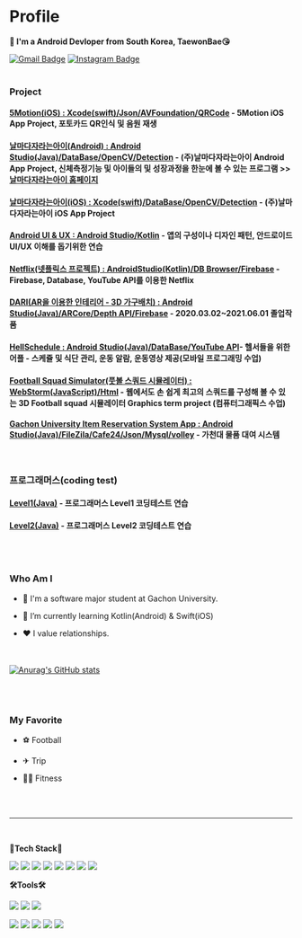 # Profile
**👋 I'm a Android Devloper from South Korea, TaewonBae😘**

[![Gmail Badge](https://img.shields.io/badge/olegunnarsolskjaer1283@gmail.com-D14836?style=flat&logo=Gmail&logoColor=white)](mailto:olegunnarsolskjaer1283@gmail.com)
[![Instagram Badge](https://img.shields.io/badge/tae1ne-E4405F?style=flat&logo=Instagram&logoColor=white)](https://www.instagram.com/tae1ne/?hl=ko)
<br>
<br>
### Project
#### [5Motion(iOS) : Xcode(swift)/Json/AVFoundation/QRCode](https://github.com/TaewonBae/) - 5Motion iOS App Project, 포토카드 QR인식 및 음원 재생
#### [날마다자라는아이(Android) : Android Studio(Java)/DataBase/OpenCV/Detection](https://github.com/TaewonBae/Nlji) - (주)날마다자라는아이 Android App Project, 신체측정기능 및 아이들의 및 성장과정을 한눈에 볼 수 있는 프로그램 >> [날마다자라는아이 홈페이지](http://airtory.kr/surl/P/31)
#### [날마다자라는아이(iOS) : Xcode(swift)/DataBase/OpenCV/Detection](https://github.com/TaewonBae/Android-UI-UX-Study) - (주)날마다자라는아이 iOS App Project
#### [Android UI & UX : Android Studio/Kotlin](https://github.com/TaewonBae/Android-UI-UX-Study) - 앱의 구성이나 디자인 패턴, 안드로이드UI/UX 이해를 돕기위한 연습
#### [Netflix(넷플릭스 프로젝트) : AndroidStudio(Kotlin)/DB Browser/Firebase](https://github.com/TaewonBae/Netflix) - Firebase, Database, YouTube API를 이용한 Netflix
#### [DARI(AR을 이용한 인테리어 - 3D 가구배치) : Android Studio(Java)/ARCore/Depth API/Firebase](https://github.com/KimKyuyeon/DARI) - 2020.03.02~2021.06.01 졸업작품
#### [HellSchedule : Android Studio(Java)/DataBase/YouTube API](https://github.com/hanbinchoi/HellSchedule)- 헬서들을 위한 어플 - 스케쥴 및 식단 관리, 운동 알람, 운동영상 제공(모바일 프로그래밍 수업)
#### [Football Squad Simulator(풋볼 스쿼드 시뮬레이터) : WebStorm(JavaScript)/Html](https://github.com/TaewonBae/FootballSquadSimulator) - 웹에서도 손 쉽게 최고의 스쿼드를 구성해 볼 수 있는 3D Football squad 시뮬레이터 Graphics term project (컴퓨터그래픽스 수업)
#### [Gachon University Item Reservation System App : Android Studio(Java)/FileZila/Cafe24/Json/Mysql/volley](https://github.com/TaewonBae/GachonReservationSystem-TermProject) - 가천대 물품 대여 시스템



<br>

### 프로그래머스(coding test)
#### [Level1(Java)](https://github.com/TaewonBae/Programmers) - 프로그래머스 Level1 코딩테스트 연습
#### [Level2(Java)](https://github.com/TaewonBae/Programmers2) - 프로그래머스 Level2 코딩테스트 연습

<br><br>
### Who Am I


* 🔭 I'm a software major student at Gachon University.

* 🌱 I’m currently learning Kotlin(Android) & Swift(iOS)

* ❤ I value relationships.

<br><br>
[![Anurag's GitHub stats](https://github-readme-stats.vercel.app/api?username=TaewonBae&theme=aura&show_icons=true)](https://github.com/anuraghazra/github-readme-stats)




<br>
<br>



### My Favorite

* ⚽ Football

* ✈ Trip

* 💪🏻 Fitness
<br>
<br>

----------------------
<br>

**💪Tech Stack💪**

<img src="https://img.shields.io/badge/Android-3DDC84?style=flat-square&logo=Android&logoColor=white" /> <img src="https://img.shields.io/badge/Python-3776AB?style=flat-square&logo=Python&logoColor=white"/> 
<img src="https://img.shields.io/badge/OpenCV-5C3EE8?style=flat-square&logo=OpenCV&logoColor=white" /> <img src="https://img.shields.io/badge/Numpy-013243?style=flat-square&logo=Numpy&logoColor=white" /> <img src="https://img.shields.io/badge/pandas-150458?style=flat-square&logo=pandas&logoColor=white" />
<img src="https://img.shields.io/badge/Swift-F05138?style=flat-square&logo=swift&logoColor=white" /> <img src="https://img.shields.io/badge/iOS-353E58?style=flat-square&logo=apple&logoColor=white" /> <img src="https://img.shields.io/badge/PHP-777BB4?style=flat-square&logo=PHP&logoColor=white" /> 
<br>

**🛠Tools🛠**

<img src="https://img.shields.io/badge/Visual Studio Code-007ACC?style=flat-square&logo=Visual Studio Code&logoColor=white" /> <img src="https://img.shields.io/badge/Atom-66595C?style=flat-square&logo=Atom&logoColor=white" /> <img src="https://img.shields.io/badge/WebStorm-29ABE2?style=flat-square&logo=WebStorm&logoColor=white" />

<img src="https://img.shields.io/badge/Github-181717?style=flat-square&logo=Github&logoColor=white" /> <img src="https://img.shields.io/badge/Android Studio-3DDC84?style=flat-square&logo=Android Studio&logoColor=white" /> <img src="https://img.shields.io/badge/PyCharm-000000?style=flat-square&logo=PyCharm&logoColor=white" /> <img src="https://img.shields.io/badge/Xcode-147EFB?style=flat-square&logo=xcode&logoColor=white" /> <img src="https://img.shields.io/badge/FileZilla-BF0000?style=flat-square&logo=FileZilla&logoColor=white" /> 
 

<!--
**TaewonBae/TaewonBae** is a ✨ _special_ ✨ repository because its `README.md` (this file) appears on your GitHub profile.

Here are some ideas to get you started:

- 🔭 I’m currently working on Android UI/UX Screen
- 🌱 I’m currently learning Java & Kotlin
- 👯 I’m looking to collaborate on ...
- 🤔 I’m looking for help with ...
- 💬 Ask me about ...
- 📫 How to reach me: ...
- 😄 Pronouns: ...
- ⚡ Fun fact: ...

<img align='right' src="https://github-readme-stats.vercel.app/api/top-langs/?username=TaewonBae&layout=compact" height="165">
-->
